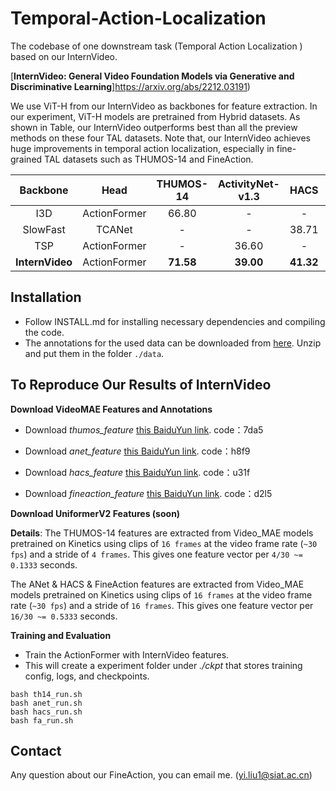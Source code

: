 # Temporal-Action-Localization
The codebase  of  one downstream task (Temporal Action Localization ) based on our InternVideo.

 [**InternVideo: General Video Foundation Models via Generative and Discriminative Learning**]https://arxiv.org/abs/2212.03191) 

We use ViT-H from our InternVideo as backbones for feature extraction. In our experiment, ViT-H models are pretrained from Hybrid datasets. 
As shown in Table, our InternVideo outperforms best than all the preview methods on these four TAL datasets. 
Note that, our InternVideo achieves huge improvements in temporal action localization, especially in fine-grained TAL datasets such as THUMOS-14 and FineAction.

|Backbone | Head | THUMOS-14 | ActivityNet-v1.3 | HACS | FineAction | 
|:----:|:-----:|:----------------:|:-------:|:-------:|:-------:|
|I3D | ActionFormer | 66.80 |-| - |13.24|
|SlowFast | TCANet | - | - | 38.71 | - |
|TSP | ActionFormer | - | 36.60 | - | - |
|**InternVideo** | ActionFormer | **71.58** | **39.00** | **41.32** | **17.57** |




## Installation
* Follow INSTALL.md for installing necessary dependencies and compiling the code.
* The annotations for the used data can be downloaded from [here](https://pjlab-my.sharepoint.cn/:u:/g/personal/wangyi_pjlab_org_cn/EbMrA1ltSdBPttMho9pe0cYBshPWec7IKmYFTNMGvdmT1A?e=jsmerl). Unzip and put them in the folder `./data`.


## To Reproduce Our Results of InternVideo
**Download VideoMAE Features and Annotations**
* Download *thumos_feature* [this BaiduYun link](https://pan.baidu.com/s/1zMV12HNukbD3SEAkDR0wuA). code：7da5 
<!-- * The file includes VideoMAE features, action annotations in json format (similar to ActivityNet annotation format), and external classification scores. -->
  

* Download *anet_feature* [this BaiduYun link](https://pan.baidu.com/s/1bYLQLexADkC2CzEqH8FMpw). code：h8f9  
<!-- * The file includes VideoMAE features, action annotations in json format (similar to ActivityNet annotation format), and external classification scores. -->



* Download *hacs_feature* [this BaiduYun link](https://pan.baidu.com/s/1jlOMaEbkjUkCfLmkrftKGw). code：u31f
<!-- * The file includes VideoMAE features, action annotations in json format (similar to ActivityNet annotation format), and external classification scores. -->



* Download *fineaction_feature* [this BaiduYun link](https://pan.baidu.com/s/1vcxAvKLVghLdidDKn9br8Q). code：d2l5  
<!-- * The file includes VideoMAE features, action annotations in json format (similar to ActivityNet annotation format), and external classification scores. -->


**Download UniformerV2 Features (soon)**

**Details**: 
The THUMOS-14 features are extracted from Video_MAE models pretrained on Kinetics using clips of `16 frames` at the video frame rate (`~30 fps`) and a stride of `4 frames`. This gives one feature vector per `4/30 ~= 0.1333` seconds.

The ANet & HACS & FineAction features are extracted from Video_MAE models pretrained on Kinetics using clips of `16 frames` at the video frame rate (`~30 fps`) and a stride of `16 frames`. This gives one feature vector per `16/30 ~= 0.5333` seconds.

<!-- The HACS features are extracted from Video_MAE models pretrained on Kinetics using clips of `16 frames` at the video frame rate (`~30 fps`) and a stride of `16 frames`. This gives one feature vector per `16/30 ~= 0.5333` seconds.

The FineAction features are extracted from Video_MAE models pretrained on Kinetics using clips of `16 frames` at the video frame rate (`~30 fps`) and a stride of `16 frames`. This gives one feature vector per `16/30 ~= 0.5333` seconds. -->



**Training and Evaluation**
* Train the ActionFormer with InternVideo features. 
* This will create a experiment folder under *./ckpt* that stores training config, logs, and checkpoints.
```shell
bash th14_run.sh
bash anet_run.sh
bash hacs_run.sh
bash fa_run.sh
```




##  Contact 

Any question about our FineAction, you can email me. (yi.liu1@siat.ac.cn)
